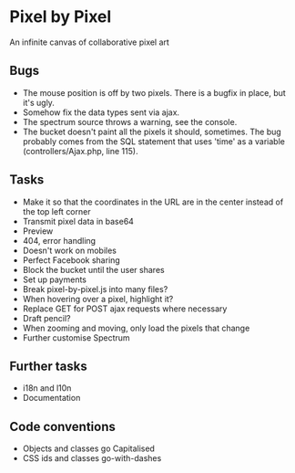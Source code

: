 Pixel by Pixel
==============
An infinite canvas of collaborative pixel art

Bugs
----
* The mouse position is off by two pixels. There is a bugfix in place, but it's ugly.
* Somehow fix the data types sent via ajax.
* The spectrum source throws a warning, see the console.
* The bucket doesn't paint all the pixels it should, sometimes. The bug probably comes from the SQL statement that uses 'time' as a variable (controllers/Ajax.php, line 115).

Tasks
-----
* Make it so that the coordinates in the URL are in the center instead of the top left corner
* Transmit pixel data in base64
* Preview
* 404, error handling
* Doesn't work on mobiles
* Perfect Facebook sharing
* Block the bucket until the user shares
* Set up payments
* Break pixel-by-pixel.js into many files?
* When hovering over a pixel, highlight it?
* Replace GET for POST ajax requests where necessary
* Draft pencil?
* When zooming and moving, only load the pixels that change
* Further customise Spectrum

Further tasks
-------------
* i18n and l10n
* Documentation

Code conventions
----------------
* Objects and classes go Capitalised
* CSS ids and classes go-with-dashes